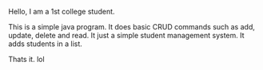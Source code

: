 Hello, I am a 1st college student. 

This is a simple java program.
It does basic CRUD commands such as add, update, delete and read. 
It just a simple student management system. 
It adds students in a list.

Thats it. lol
